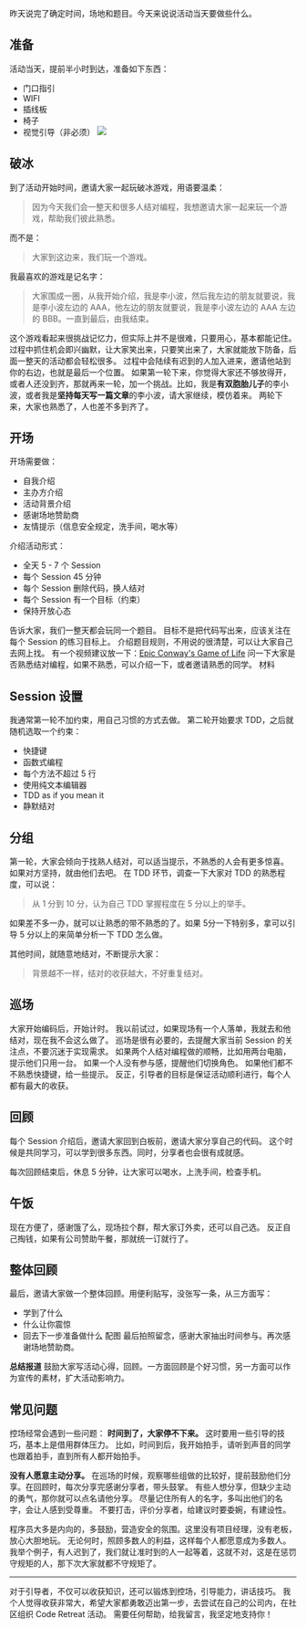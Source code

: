 昨天说完了确定时间，场地和题目。今天来说说活动当天要做些什么。

## 准备
活动当天，提前半小时到达，准备如下东西：
* 门口指引
* WIFI
* 插线板
* 椅子
* 视觉引导（非必须）
![](./_image/2017-02-24-06-49-34.jpg)
## 破冰
到了活动开始时间，邀请大家一起玩破冰游戏，用语要温柔：
>因为今天我们会一整天和很多人结对编程，我想邀请大家一起来玩一个游戏，帮助我们彼此熟悉。

而不是：
>大家到这边来，我们玩一个游戏。

我最喜欢的游戏是记名字：
>大家围成一圈，从我开始介绍，我是李小波，然后我左边的朋友就要说，我是李小波左边的 AAA，他左边的朋友就要说，我是李小波左边的 AAA 左边的 BBB。一直到最后，由我结束。

这个游戏看起来很挑战记忆力，但实际上并不是很难，只要用心，基本都能记住。过程中抓住机会即兴幽默，让大家笑出来，只要笑出来了，大家就能放下防备，后面一整天的活动都会轻松很多。
过程中会陆续有迟到的人加入进来，邀请他站到你的右边，也就是最后一个位置。
如果第一轮下来，你觉得大家还不够放得开，或者人还没到齐，那就再来一轮，加一个挑战。比如，我是**有双胞胎儿子**的李小波，或者我是**坚持每天写一篇文章**的李小波，请大家继续，模仿着来。
两轮下来，大家也熟悉了，人也差不多到齐了。

## 开场
开场需要做：
* 自我介绍
* 主办方介绍
* 活动背景介绍
* 感谢场地赞助商
* 友情提示（信息安全规定，洗手间，喝水等）

介绍活动形式：
* 全天 5 - 7 个 Session
* 每个 Session 45 分钟
* 每个 Session 删除代码，换人结对
* 每个 Session 有一个目标（约束）
* 保持开放心态

告诉大家，我们一整天都会玩同一个题目。
目标不是把代码写出来，应该关注在每个 Session 的练习目标上。
介绍题目规则，不用说的很清楚，可以让大家自己去网上找。
有一个视频建议放一下：[Epic Conway's Game of Life](http://v.youku.com/v_show/id_XODAzNzAzNzgw.html?from=s1.8-1-1.2&spm=a2h0k.8191407.0.0)
问一下大家是否熟悉结对编程，如果不熟悉，可以介绍一下，或者邀请熟悉的同学。
材料

## Session 设置
我通常第一轮不加约束，用自己习惯的方式去做。
第二轮开始要求 TDD，之后就随机选取一个约束：
* 快捷键
* 函数式编程
* 每个方法不超过 5 行
* 使用纯文本编辑器
* TDD as if you mean it
* 静默结对

## 分组
第一轮，大家会倾向于找熟人结对，可以适当提示，不熟悉的人会有更多惊喜。
如果对方坚持，就由他们去吧。
在 TDD 环节，调查一下大家对 TDD 的熟悉程度，可以说：
>从 1 分到 10 分，认为自己 TDD 掌握程度在 5 分以上的举手。

如果差不多一办，就可以让熟悉的带不熟悉的了。如果 5分一下特别多，拿可以引导 5 分以上的来简单分析一下 TDD 怎么做。

其他时间，就随意地结对，不断提示大家：
>背景越不一样，结对的收获越大，不好重复结对。

## 巡场
大家开始编码后，开始计时。
我以前试过，如果现场有一个人落单，我就去和他结对，现在我不会这么做了。
巡场是很有必要的，去提醒大家当前 Session 的关注点，不要沉迷于实现需求。
如果两个人结对编程做的顺畅，比如用两台电脑，提示他们只用一台。
如果一个人没有参与感，提醒他们切换角色。
如果他们都不不熟悉快捷键，给一些提示。
反正，引导者的目标是保证活动顺利进行，每个人都有最大的收获。

## 回顾
每个 Session 介绍后，邀请大家回到白板前，邀请大家分享自己的代码。
这个时候是共同学习，可以学到很多东西。同时，分享者也会很有成就感。

每次回顾结束后，休息 5 分钟，让大家可以喝水，上洗手间，检查手机。

## 午饭
现在方便了，感谢饿了么，现场拉个群，帮大家订外卖，还可以自己选。
反正自己掏钱，如果有公司赞助午餐，那就统一订就行了。

## 整体回顾
最后，邀请大家做一个整体回顾。用便利贴写，没张写一条，从三方面写：
* 学到了什么
* 什么让你震惊
* 回去下一步准备做什么
 配图
最后拍照留念，感谢大家抽出时间参与。再次感谢场地赞助商。

**总结报道**
鼓励大家写活动心得，回顾。一方面回顾是个好习惯，另一方面可以作为宣传的素材，扩大活动影响力。

## 常见问题
控场经常会遇到一些问题：
**时间到了，大家停不下来。**
这时要用一些引导的技巧，基本上是借用群体压力。
比如，时间到后，我开始拍手，请听到声音的同学也跟着拍手，直到所有人都开始拍手。

**没有人愿意主动分享。**
在巡场的时候，观察哪些组做的比较好，提前鼓励他们分享。在回顾时，每次分享完感谢分享者，带头鼓掌。
有些人想分享，但缺少主动的勇气，那你就可以点名请他分享。
尽量记住所有人的名字，多叫出他们的名字，会让人感到受尊重。
不要打击，评价分享者，给建议时要委婉，有建设性。

程序员大多是内向的，多鼓励，营造安全的氛围。这里没有项目经理，没有老板，放心大胆地玩。
无论何时，照顾多数人的利益，这样每个人都愿意成为多数人。我举个例子，有人迟到了，我们就让准时到的人一起等着，这就不对，这是在惩罚守规矩的人，那下次大家就都不守规矩了。

---
对于引导者，不仅可以收获知识，还可以锻炼到控场，引导能力，讲话技巧。
我个人觉得收获非常大，希望大家都勇敢迈出第一步，去尝试在自己的公司内，在社区组织 Code Retreat 活动。
需要任何帮助，给我留言，我坚定地支持你！
